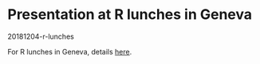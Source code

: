 # Presentation at R lunches in Geneva

20181204-r-lunches

For R lunches in Geneva, details [here](http://use-r-carlvogt.github.io/prochains-lunchs/).
